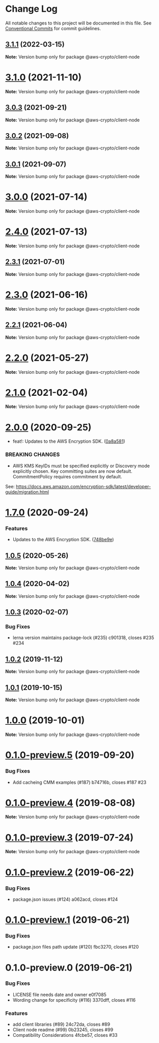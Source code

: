 # Change Log

All notable changes to this project will be documented in this file.
See [Conventional Commits](https://conventionalcommits.org) for commit guidelines.

## [3.1.1](https://github.com/aws/aws-encryption-sdk-javascript/compare/v3.1.0...v3.1.1) (2022-03-15)

**Note:** Version bump only for package @aws-crypto/client-node





# [3.1.0](https://github.com/aws/aws-encryption-sdk-javascript/compare/v3.0.3...v3.1.0) (2021-11-10)

**Note:** Version bump only for package @aws-crypto/client-node





## [3.0.3](https://github.com/aws/aws-encryption-sdk-javascript/compare/v3.0.2...v3.0.3) (2021-09-21)

**Note:** Version bump only for package @aws-crypto/client-node





## [3.0.2](https://github.com/aws/aws-encryption-sdk-javascript/compare/v3.0.0...v3.0.2) (2021-09-08)

**Note:** Version bump only for package @aws-crypto/client-node





## [3.0.1](https://github.com/aws/aws-encryption-sdk-javascript/compare/v3.0.0...v3.0.1) (2021-09-07)

**Note:** Version bump only for package @aws-crypto/client-node





# [3.0.0](https://github.com/aws/aws-encryption-sdk-javascript/compare/v2.4.0...v3.0.0) (2021-07-14)

**Note:** Version bump only for package @aws-crypto/client-node





# [2.4.0](https://github.com/aws/aws-encryption-sdk-javascript/compare/v2.3.1...v2.4.0) (2021-07-13)

**Note:** Version bump only for package @aws-crypto/client-node





## [2.3.1](https://github.com/aws/aws-encryption-sdk-javascript/compare/v2.3.0...v2.3.1) (2021-07-01)

**Note:** Version bump only for package @aws-crypto/client-node





# [2.3.0](https://github.com/aws/aws-encryption-sdk-javascript/compare/v2.2.1...v2.3.0) (2021-06-16)

**Note:** Version bump only for package @aws-crypto/client-node





## [2.2.1](https://github.com/aws/aws-encryption-sdk-javascript/compare/v2.2.0...v2.2.1) (2021-06-04)

**Note:** Version bump only for package @aws-crypto/client-node





# [2.2.0](https://github.com/aws/private-aws-encryption-sdk-javascript-staging/compare/@aws-crypto/client-node@2.1.0...@aws-crypto/client-node@2.2.0) (2021-05-27)

**Note:** Version bump only for package @aws-crypto/client-node





# [2.1.0](https://github.com/aws/aws-encryption-sdk-javascript/compare/@aws-crypto/client-node@2.0.0...@aws-crypto/client-node@2.1.0) (2021-02-04)

**Note:** Version bump only for package @aws-crypto/client-node





# [2.0.0](https://github.com/aws/private-aws-encryption-sdk-javascript-staging/compare/@aws-crypto/client-node@1.7.0...@aws-crypto/client-node@2.0.0) (2020-09-25)


* feat!: Updates to the AWS Encryption SDK. ([0a8a581](https://github.com/aws/private-aws-encryption-sdk-javascript-staging/commit/0a8a581ab7c058735310016b819caaec6868c0a7))


### BREAKING CHANGES

* AWS KMS KeyIDs must be specified explicitly or Discovery mode explicitly chosen.
Key committing suites are now default. CommitmentPolicy requires commitment by default.

See: https://docs.aws.amazon.com/encryption-sdk/latest/developer-guide/migration.html





# [1.7.0](https://github.com/aws/private-aws-encryption-sdk-javascript-staging/compare/@aws-crypto/client-node@1.0.5...@aws-crypto/client-node@1.7.0) (2020-09-24)


### Features

* Updates to the AWS Encryption SDK. ([748be9e](https://github.com/aws/private-aws-encryption-sdk-javascript-staging/commit/748be9e1799d999a350e9cafbf902d43aeab0aa5))





## [1.0.5](https://github.com/aws/aws-encryption-sdk-javascript/compare/@aws-crypto/client-node@1.0.4...@aws-crypto/client-node@1.0.5) (2020-05-26)

**Note:** Version bump only for package @aws-crypto/client-node





## [1.0.4](https://github.com/aws/aws-encryption-sdk-javascript/compare/@aws-crypto/client-node@1.0.3...@aws-crypto/client-node@1.0.4) (2020-04-02)

**Note:** Version bump only for package @aws-crypto/client-node





## [1.0.3](/compare/@aws-crypto/client-node@1.0.2...@aws-crypto/client-node@1.0.3) (2020-02-07)


### Bug Fixes

* lerna version maintains package-lock (#235) c901318, closes #235 #234





## [1.0.2](/compare/@aws-crypto/client-node@1.0.1...@aws-crypto/client-node@1.0.2) (2019-11-12)

**Note:** Version bump only for package @aws-crypto/client-node





## [1.0.1](/compare/@aws-crypto/client-node@1.0.0...@aws-crypto/client-node@1.0.1) (2019-10-15)

**Note:** Version bump only for package @aws-crypto/client-node





# [1.0.0](/compare/@aws-crypto/client-node@0.1.0-preview.5...@aws-crypto/client-node@1.0.0) (2019-10-01)

**Note:** Version bump only for package @aws-crypto/client-node





# [0.1.0-preview.5](/compare/@aws-crypto/client-node@0.1.0-preview.4...@aws-crypto/client-node@0.1.0-preview.5) (2019-09-20)


### Bug Fixes

* Add cacheing CMM examples (#187) b74716b, closes #187 #23





# [0.1.0-preview.4](/compare/@aws-crypto/client-node@0.1.0-preview.3...@aws-crypto/client-node@0.1.0-preview.4) (2019-08-08)

**Note:** Version bump only for package @aws-crypto/client-node





# [0.1.0-preview.3](/compare/@aws-crypto/client-node@0.1.0-preview.2...@aws-crypto/client-node@0.1.0-preview.3) (2019-07-24)

**Note:** Version bump only for package @aws-crypto/client-node





# [0.1.0-preview.2](/compare/@aws-crypto/client-node@0.1.0-preview.1...@aws-crypto/client-node@0.1.0-preview.2) (2019-06-22)


### Bug Fixes

* package.json issues (#124) a062acd, closes #124





# [0.1.0-preview.1](/compare/@aws-crypto/client-node@0.1.0-preview.0...@aws-crypto/client-node@0.1.0-preview.1) (2019-06-21)


### Bug Fixes

* package.json files path update (#120) fbc3270, closes #120





# 0.1.0-preview.0 (2019-06-21)


### Bug Fixes

* LICENSE file needs date and owner e0f7085
* Wording change for specificity (#116) 3370dff, closes #116


### Features

* add client libraries (#89) 24c72da, closes #89
* Client node readme (#99) 0b23245, closes #99
* Compatibility Considerations 4fcbe57, closes #33
